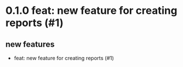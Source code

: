 # 0.1.0 feat: new feature for creating reports (#1)

## new features
* feat: new feature for creating reports (#1)

